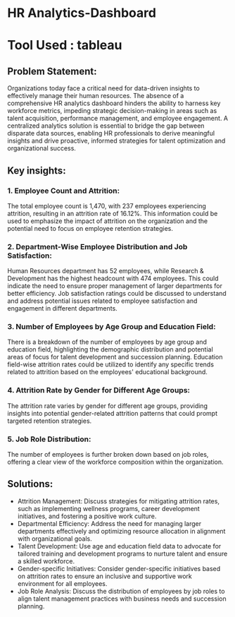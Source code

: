 # HR Analytics-Dashboard

# Tool Used : tableau

## Problem Statement:
Organizations today face a critical need for data-driven insights to effectively manage their human resources. The absence of a comprehensive HR analytics dashboard hinders the ability to harness key workforce metrics, impeding strategic decision-making in areas such as talent acquisition, performance management, and employee engagement. A centralized analytics solution is essential to bridge the gap between disparate data sources, enabling HR professionals to derive meaningful insights and drive proactive, informed strategies for talent optimization and organizational success.

## Key insights:

### 1. Employee Count and Attrition:

The total employee count is 1,470, with 237 employees experiencing attrition, resulting in an attrition rate of 16.12%.
This information could be used to emphasize the impact of attrition on the organization and the potential need to focus on employee retention strategies.

### 2. Department-Wise Employee Distribution and Job Satisfaction:

Human Resources department has 52 employees, while Research & Development has the highest headcount with 474 employees. This could indicate the need to ensure proper management of larger departments for better efficiency.
Job satisfaction ratings could be discussed to understand and address potential issues related to employee satisfaction and engagement in different departments.

### 3. Number of Employees by Age Group and Education Field:

There is a breakdown of the number of employees by age group and education field, highlighting the demographic distribution and potential areas of focus for talent development and succession planning.
Education field-wise attrition rates could be utilized to identify any specific trends related to attrition based on the employees' educational background.

### 4. Attrition Rate by Gender for Different Age Groups:

The attrition rate varies by gender for different age groups, providing insights into potential gender-related attrition patterns that could prompt targeted retention strategies.

### 5. Job Role Distribution:

The number of employees is further broken down based on job roles, offering a clear view of the workforce composition within the organization.

## Solutions:

- Attrition Management: Discuss strategies for mitigating attrition rates, such as implementing wellness programs, career development initiatives, and fostering a positive work culture.
- Departmental Efficiency: Address the need for managing larger departments effectively and optimizing resource allocation in alignment with organizational goals.
- Talent Development: Use age and education field data to advocate for tailored training and development programs to nurture talent and ensure a skilled workforce.
- Gender-specific Initiatives: Consider gender-specific initiatives based on attrition rates to ensure an inclusive and supportive work environment for all employees.
- Job Role Analysis: Discuss the distribution of employees by job roles to align talent management practices with business needs and succession planning.

